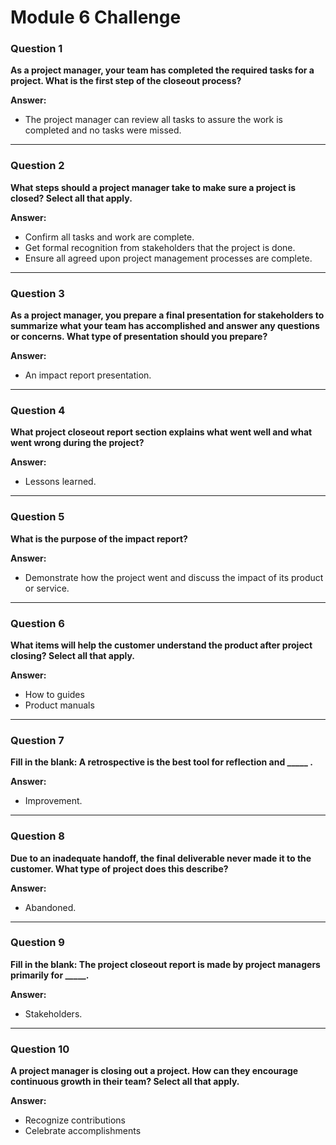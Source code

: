 # Module 6 Challenge


### Question 1
**As a project manager, your team has completed the required tasks for a project. What is the first step of the closeout process?**

**Answer:**  
- The project manager can review all tasks to assure the work is completed and no tasks were missed.

---

### Question 2
**What steps should a project manager take to make sure a project is closed? Select all that apply.**

**Answer:**  
- Confirm all tasks and work are complete.  
- Get formal recognition from stakeholders that the project is done.  
- Ensure all agreed upon project management processes are complete.

---

### Question 3
**As a project manager, you prepare a final presentation for stakeholders to summarize what your team has accomplished and answer any questions or concerns. What type of presentation should you prepare?**

**Answer:**  
- An impact report presentation.

---

### Question 4
**What project closeout report section explains what went well and what went wrong during the project?**

**Answer:**  
- Lessons learned.

---

### Question 5
**What is the purpose of the impact report?**

**Answer:**  
- Demonstrate how the project went and discuss the impact of its product or service.

---

### Question 6
**What items will help the customer understand the product after project closing? Select all that apply.**

**Answer:**  
- How to guides  
- Product manuals

---

### Question 7
**Fill in the blank: A retrospective is the best tool for reflection and _____ .**

**Answer:**  
- Improvement.

---

### Question 8
**Due to an inadequate handoff, the final deliverable never made it to the customer. What type of project does this describe?**

**Answer:**  
- Abandoned.

---

### Question 9
**Fill in the blank: The project closeout report is made by project managers primarily for _____.**

**Answer:**  
- Stakeholders.

---

### Question 10
**A project manager is closing out a project. How can they encourage continuous growth in their team? Select all that apply.**

**Answer:**  
- Recognize contributions  
- Celebrate accomplishments
